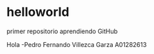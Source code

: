 # helloworld
primer repositorio aprendiendo GitHub

Hola
  -Pedro Fernando Villezca Garza A01282613
